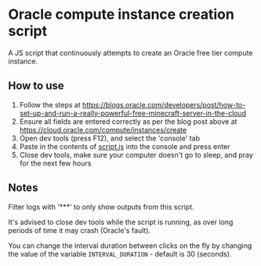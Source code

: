 # Oracle compute instance creation script

A JS script that continuously attempts to create an Oracle free tier compute instance.

## How to use

1. Follow the steps at https://blogs.oracle.com/developers/post/how-to-set-up-and-run-a-really-powerful-free-minecraft-server-in-the-cloud
2. Ensure all fields are entered correctly as per the blog post above at https://cloud.oracle.com/compute/instances/create
3. Open dev tools (press F12), and select the 'console' tab
4. Paste in the contents of [script.js](/script.js) into the console and press enter
5. Close dev tools, make sure your computer doesn't go to sleep, and pray for the next few hours

## Notes
Filter logs with '***' to only show outputs from this script.

It's advised to close dev tools while the script is running, as over long periods of time it may crash (Oracle's fault).

You can change the interval duration between clicks on the fly by changing the value of the variable `INTERVAL_DURATION` - default is 30 (seconds).